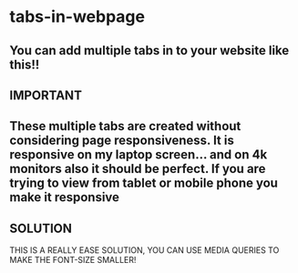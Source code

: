 # tabs-in-webpage
You can add multiple tabs in to your website like this!!
---
## IMPORTANT
These multiple tabs are created without considering page responsiveness. It is responsive on my laptop screen... and on 4k monitors also it should be perfect. If you are trying to view from tablet or mobile phone you make it responsive
---
## SOLUTION
THIS IS A REALLY EASE SOLUTION, YOU CAN USE MEDIA QUERIES TO MAKE THE FONT-SIZE SMALLER!
